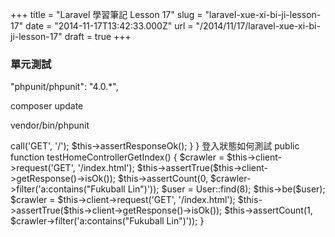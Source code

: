 +++
title = "Laravel 學習筆記 Lesson 17"
slug = "laravel-xue-xi-bi-ji-lesson-17"
date = "2014-11-17T13:42:33.000Z"
url = "/2014/11/17/laravel-xue-xi-bi-ji-lesson-17"
draft = true
+++

### 單元測試

"phpunit/phpunit": "4.0.*",

composer update

vendor/bin/phpunit 

<?php

class ControllerTest extends TestCase {

    /**
     * A basic functional test example.
     *
     * @return void
     */
    public function testHomeControllerGetIndex()
    {

        $this->call('GET', '/');
        $this->assertResponseOk();

    }

}

登入狀態如何測試

public function testHomeControllerGetIndex()
    {

        $crawler = $this->client->request('GET', '/index.html');
        $this->assertTrue($this->client->getResponse()->isOk());
        $this->assertCount(0, $crawler->filter('a:contains("Fukuball Lin")'));

        $user = User::find(8);
        $this->be($user);
        $crawler = $this->client->request('GET', '/index.html');
        $this->assertTrue($this->client->getResponse()->isOk());
        $this->assertCount(1, $crawler->filter('a:contains("Fukuball Lin")'));

    }